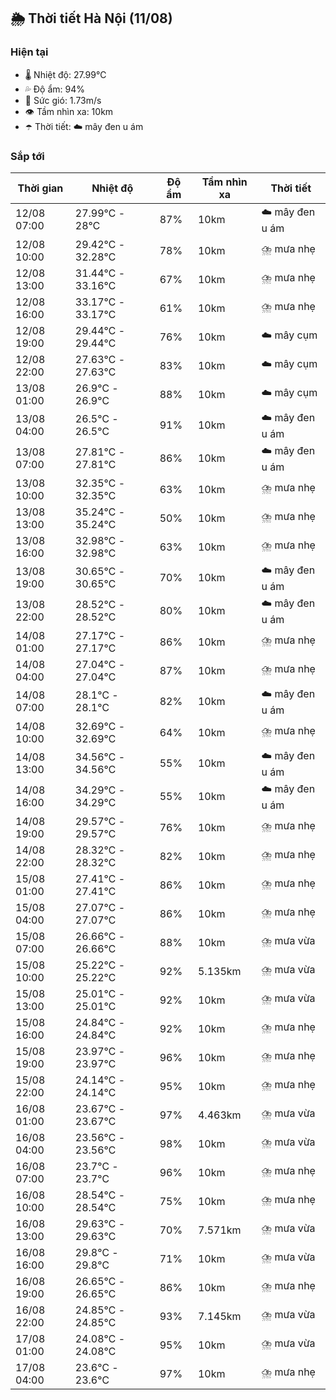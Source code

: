 ## 🌦️ Thời tiết Hà Nội (11/08)

### Hiện tại

- 🌡️ Nhiệt độ: 27.99℃
- 💦 Độ ẩm: 94%
- 💨 Sức gió: 1.73m/s
- 👁️ Tầm nhìn xa: 10km
- ☂️ Thời tiết: ☁️ mây đen u ám

### Sắp tới

| Thời gian | Nhiệt độ | Độ ẩm | Tầm nhìn xa | Thời tiết |
| --- | --- | --- | --- | --- |
| 12/08 07:00 | 27.99℃ - 28℃ | 87% | 10km | ☁️ mây đen u ám |
| 12/08 10:00 | 29.42℃ - 32.28℃ | 78% | 10km | ⛈️ mưa nhẹ |
| 12/08 13:00 | 31.44℃ - 33.16℃ | 67% | 10km | ⛈️ mưa nhẹ |
| 12/08 16:00 | 33.17℃ - 33.17℃ | 61% | 10km | ⛈️ mưa nhẹ |
| 12/08 19:00 | 29.44℃ - 29.44℃ | 76% | 10km | ☁️ mây cụm |
| 12/08 22:00 | 27.63℃ - 27.63℃ | 83% | 10km | ☁️ mây cụm |
| 13/08 01:00 | 26.9℃ - 26.9℃ | 88% | 10km | ☁️ mây cụm |
| 13/08 04:00 | 26.5℃ - 26.5℃ | 91% | 10km | ☁️ mây đen u ám |
| 13/08 07:00 | 27.81℃ - 27.81℃ | 86% | 10km | ☁️ mây đen u ám |
| 13/08 10:00 | 32.35℃ - 32.35℃ | 63% | 10km | ⛈️ mưa nhẹ |
| 13/08 13:00 | 35.24℃ - 35.24℃ | 50% | 10km | ⛈️ mưa nhẹ |
| 13/08 16:00 | 32.98℃ - 32.98℃ | 63% | 10km | ⛈️ mưa nhẹ |
| 13/08 19:00 | 30.65℃ - 30.65℃ | 70% | 10km | ☁️ mây đen u ám |
| 13/08 22:00 | 28.52℃ - 28.52℃ | 80% | 10km | ☁️ mây đen u ám |
| 14/08 01:00 | 27.17℃ - 27.17℃ | 86% | 10km | ⛈️ mưa nhẹ |
| 14/08 04:00 | 27.04℃ - 27.04℃ | 87% | 10km | ⛈️ mưa nhẹ |
| 14/08 07:00 | 28.1℃ - 28.1℃ | 82% | 10km | ☁️ mây đen u ám |
| 14/08 10:00 | 32.69℃ - 32.69℃ | 64% | 10km | ⛈️ mưa nhẹ |
| 14/08 13:00 | 34.56℃ - 34.56℃ | 55% | 10km | ☁️ mây đen u ám |
| 14/08 16:00 | 34.29℃ - 34.29℃ | 55% | 10km | ☁️ mây đen u ám |
| 14/08 19:00 | 29.57℃ - 29.57℃ | 76% | 10km | ⛈️ mưa nhẹ |
| 14/08 22:00 | 28.32℃ - 28.32℃ | 82% | 10km | ⛈️ mưa nhẹ |
| 15/08 01:00 | 27.41℃ - 27.41℃ | 86% | 10km | ⛈️ mưa nhẹ |
| 15/08 04:00 | 27.07℃ - 27.07℃ | 86% | 10km | ⛈️ mưa nhẹ |
| 15/08 07:00 | 26.66℃ - 26.66℃ | 88% | 10km | ⛈️ mưa vừa |
| 15/08 10:00 | 25.22℃ - 25.22℃ | 92% | 5.135km | ⛈️ mưa vừa |
| 15/08 13:00 | 25.01℃ - 25.01℃ | 92% | 10km | ⛈️ mưa vừa |
| 15/08 16:00 | 24.84℃ - 24.84℃ | 92% | 10km | ⛈️ mưa nhẹ |
| 15/08 19:00 | 23.97℃ - 23.97℃ | 96% | 10km | ⛈️ mưa nhẹ |
| 15/08 22:00 | 24.14℃ - 24.14℃ | 95% | 10km | ⛈️ mưa nhẹ |
| 16/08 01:00 | 23.67℃ - 23.67℃ | 97% | 4.463km | ⛈️ mưa vừa |
| 16/08 04:00 | 23.56℃ - 23.56℃ | 98% | 10km | ⛈️ mưa vừa |
| 16/08 07:00 | 23.7℃ - 23.7℃ | 96% | 10km | ⛈️ mưa nhẹ |
| 16/08 10:00 | 28.54℃ - 28.54℃ | 75% | 10km | ⛈️ mưa nhẹ |
| 16/08 13:00 | 29.63℃ - 29.63℃ | 70% | 7.571km | ⛈️ mưa vừa |
| 16/08 16:00 | 29.8℃ - 29.8℃ | 71% | 10km | ⛈️ mưa vừa |
| 16/08 19:00 | 26.65℃ - 26.65℃ | 86% | 10km | ⛈️ mưa nhẹ |
| 16/08 22:00 | 24.85℃ - 24.85℃ | 93% | 7.145km | ⛈️ mưa vừa |
| 17/08 01:00 | 24.08℃ - 24.08℃ | 95% | 10km | ⛈️ mưa vừa |
| 17/08 04:00 | 23.6℃ - 23.6℃ | 97% | 10km | ⛈️ mưa nhẹ |
